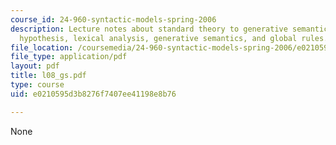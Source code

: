 ```yaml
---
course_id: 24-960-syntactic-models-spring-2006
description: Lecture notes about standard theory to generative semantics, Katz-Postal
  hypothesis, lexical analysis, generative semantics, and global rules.
file_location: /coursemedia/24-960-syntactic-models-spring-2006/e0210595d3b8276f7407ee41198e8b76_l08_gs.pdf
file_type: application/pdf
layout: pdf
title: l08_gs.pdf
type: course
uid: e0210595d3b8276f7407ee41198e8b76

---
```

None